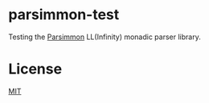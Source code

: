 # parsimmon-test

Testing the [Parsimmon](https://github.com/jneen/parsimmon) LL(Infinity) monadic parser library.

# License

[MIT](http://opensource.org/licenses/MIT)
